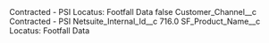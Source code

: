 <?xml version="1.0" encoding="UTF-8"?>
<CustomMetadata xmlns="http://soap.sforce.com/2006/04/metadata" xmlns:xsi="http://www.w3.org/2001/XMLSchema-instance" xmlns:xsd="http://www.w3.org/2001/XMLSchema">
    <label>Contracted - PSI Locatus: Footfall Data</label>
    <protected>false</protected>
    <values>
        <field>Customer_Channel__c</field>
        <value xsi:type="xsd:string">Contracted - PSI</value>
    </values>
    <values>
        <field>Netsuite_Internal_Id__c</field>
        <value xsi:type="xsd:double">716.0</value>
    </values>
    <values>
        <field>SF_Product_Name__c</field>
        <value xsi:type="xsd:string">Locatus: Footfall Data</value>
    </values>
</CustomMetadata>
